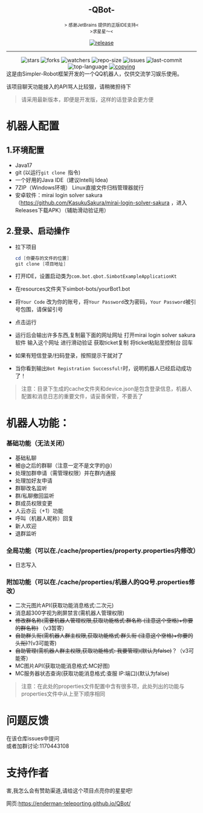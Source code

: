 <div align="center">
    <h2>-QBot-</h2>
</div>

<div align="center">
    <small>&gt; 感谢JetBrains 提供的正版IDE支持&lt;</small>
</div>




<div align="center">
    <small>&gt;求星星～&lt;</small> 



 <a href="https://github.com/Enderman-Teleporting/qbot/releases/latest"><img alt="release" src="https://img.shields.io/github/v/release/Enderman-Teleporting/qbot" /></a>

   <hr>
   <img alt="stars" src="https://img.shields.io/github/stars/Enderman-Teleporting/qbot" />
   <img alt="forks" src="https://img.shields.io/github/forks/Enderman-Teleporting/qbot" />
   <img alt="watchers" src="https://img.shields.io/github/watchers/Enderman-Teleporting/qbot" />
   <img alt="repo-size" src="https://img.shields.io/github/repo-size/Enderman-Teleporting/qbot" />

   <img alt="issues" src="https://img.shields.io/github/issues-closed/Enderman-Teleporting/QBot?color=green" />
   <img alt="last-commit" src="https://img.shields.io/github/last-commit/Enderman-Teleporting/qbot" />
   <img alt="top-language" src="https://img.shields.io/github/languages/top/Enderman-Teleporting/qbot" />
<a href="./COPYING"><img alt="copying" src="https://img.shields.io/github/license/Enderman-Teleporting/qbot" /></a>
</div>
这是由Simpler-Robot框架开发的一个QQ机器人，仅供交流学习娱乐使用。  

该项目聊天功能接入的API骂人比较狠，请稍微担待下

> 请采用最新版本，即便是开发版，这样的话登录会更方便

# 机器人配置

## 1.环境配置

* Java17 
* git (以运行`git clone `指令)
* 一个好用的Java IDE（建议Intellij Idea)
* 7ZIP（Windows环境） Linux直接文件归档管理器就行
* 安卓软件：mirai login solver sakura （https://github.com/KasukuSakura/mirai-login-solver-sakura ，进入Releases下载APK）（辅助滑动验证用）

## 2.登录、启动操作

* 拉下项目

  ```powershell
  cd [你要存的文件的位置]
  git clone [项目地址]
  ```

* 打开IDE，设置启动类为`com.bot.qbot.SimbotExampleApplicationKt`

* 在resources文件夹下simbot-bots/yourBot1.bot

* 将`Your Code` 改为你的账号，将`Your Password`改为密码，`Your Password`被引号包围，请保留引号

* 点击运行

* 运行后会输出许多东西,复制最下面的网址网址 打开mirai login solver sakura 软件 输入这个网址 进行滑动验证 获取ticket复制 将ticket粘贴至控制台 回车

* 如果有短信登录/扫码登录，按照提示干就对了

* 当你看到输出`Bot Registration Successful!`时，说明机器人已经启动成功了！

> 注意：目录下生成的cache文件夹和device.json是包含登录信息，机器人配置和消息日志的重要文件，请妥善保管，不要丢了

# 机器人功能：

### 基础功能（无法关闭）

- 基础私聊
- 被@之后的群聊（注意一定不是文字的@）
- 处理加群申请（需管理权限）并在群内通报
- 处理加好友申请
- 群聊改名监听
- 群/私聊撤回监听
- 群成员权限变更
- 人云亦云（+1）功能
- 呼叫（机器人昵称）回复
- 新人欢迎
- 退群监听

### 全局功能（可以在./cache/properties/property.properties内修改）

- 日志写入

### 附加功能（可以在./cache/properties/机器人的QQ号.properties修改）

- 二次元图片API(获取功能消息格式:二次元)  
 - 消息超300字视为刷屏禁言(需机器人管理权限)  
 - ~~修改群名称(需要机器人管理权限,获取功能格式:群名称 (注意这个空格)+你要的群名称)~~ （v3暂寄）
 - ~~自助群头衔(需机器人群主权限,获取功能格式:群头衔 (注意这个空格)+你要的头衔)~~?(v3可能寄)
 - ~~自助管理(需机器人群主权限,获取功能格式: 我要管理)(默认为false)~~？（v3可能寄）
 - MC图片API(获取功能消息格式:MC好图) 
 - MC服务器状态查询(获取功能消息格式:查服 IP:端口)(默认为false)

> 注意：在此处的properties文件配置中含有很多项，此处列出的功能与properties文件中从上至下顺序相同

# 问题反馈

在该仓库issues中提问  
或者加群讨论:1170443108 

# 支持作者

 害,我怎么会有赞助渠道,请给这个项目点亮你的星星吧!







网页:https://enderman-teleporting.github.io/QBot/
